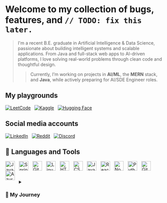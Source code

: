 # Welcome to my collection of bugs, features, and `// TODO: fix this later.`

> I'm a recent B.E. graduate in Artificial Intelligence & Data Science, passionate about building intelligent systems and scalable applications. From Java and full-stack web apps to AI-driven platforms, I love solving real-world problems through clean code and thoughtful design.
> > Currently, I’m working on projects in **AI/ML**, the **MERN** stack, and **Java**, while actively preparing for AI/SDE Engineer roles.

## My playgrounds
<p align="left">
  <a href="https://leetcode.com/u/aursalan/"><img alt="LeetCode" title="Check my LeetCode" src="https://img.shields.io/badge/-LeetCode-F89F1B?style=for-the-badge&logo=leetcode&logoColor=white"/></a>
  &nbsp;
  <a href="https://www.kaggle.com/aursalan"><img alt="Kaggle" title="Explore my Kaggle" src="https://img.shields.io/badge/-Kaggle-20BEFF?style=for-the-badge&logo=kaggle&logoColor=white"/></a>
  &nbsp;
  <a href="https://huggingface.co/aursalan"><img alt="Hugging Face" title="Check my Hugging Face models" src="https://img.shields.io/badge/-Hugging%20Face-FFD21E?style=for-the-badge&logo=huggingface&logoColor=black"/></a>
</p>

## Social media accounts
<p align="left">
  <a href="https://www.linkedin.com/in/aursalan"><img alt="LinkedIn" title="Connect on LinkedIn" src="https://img.shields.io/badge/-LinkedIn-0A66C2?style=for-the-badge&logo=linkedin&logoColor=white"/></a>
  &nbsp;
  <a href="https://www.reddit.com/user/aursalan"><img alt="Reddit" title="Join me on Reddit" src="https://img.shields.io/badge/-Reddit-FF4500?style=for-the-badge&logo=reddit&logoColor=white"/></a>
  &nbsp;
  <a href="#"><img alt="Discord" title="My Discord ID: aursalan" src="https://img.shields.io/badge/-Discord-5865F2?style=for-the-badge&logo=discord&logoColor=white"/></a>
</p>

## 🧰 Languages and Tools

<img align="left" alt="Java" width="30px" style="padding-right:10px;" src="https://cdn.jsdelivr.net/gh/devicons/devicon/icons/java/java-original.svg"/>
<img align="left" alt="Spring" width="30px" style="padding-right:10px;" src="https://cdn.jsdelivr.net/gh/devicons/devicon/icons/spring/spring-original.svg" />
<img align="left" alt="Git" width="30px" style="padding-right:10px;" src="https://cdn.jsdelivr.net/gh/devicons/devicon/icons/git/git-original.svg" />
<img align="left" alt="Linux" width="30px" style="padding-right:10px;" src="https://cdn.jsdelivr.net/gh/devicons/devicon/icons/linux/linux-original.svg" />
<img align="left" alt="HTML" width="30px" style="padding-right:10px;" src="https://cdn.jsdelivr.net/gh/devicons/devicon/icons/html5/html5-plain.svg" />
<img align="left" alt="CSS" width="30px" style="padding-right:10px;" src="https://cdn.jsdelivr.net/gh/devicons/devicon/icons/css3/css3-plain.svg" />
<img align="left" alt="JavaScript" width="30px" style="padding-right:10px;" src="https://cdn.jsdelivr.net/gh/devicons/devicon/icons/javascript/javascript-plain.svg" />
<img align="left" alt="React" width="30px" style="padding-right:10px;" src="https://cdn.jsdelivr.net/gh/devicons/devicon/icons/react/react-original.svg" />
<img align="left" alt="NodeJS" width="30px" style="padding-right:10px;" src="https://cdn.jsdelivr.net/gh/devicons/devicon/icons/nodejs/nodejs-original.svg" />
<img align="left" alt="Python" width="30px" style="padding-right:10px;" src="https://cdn.jsdelivr.net/gh/devicons/devicon/icons/python/python-plain.svg" />
<img align="left" alt="GitHub" width="30px" style="padding-right:10px;" src="https://cdn.jsdelivr.net/gh/devicons/devicon/icons/github/github-original.svg" />
<img align="left" alt="Azure" width="30px" style="padding-right:10px;" src="https://cdn.jsdelivr.net/gh/devicons/devicon/icons/azure/azure-original.svg" />

<br />

#

<details> <summary><h3>📖 My Journey</h3></summary> I started my journey with a Diploma in Computer Engineering, diving into Java, OOP, and DSA. Later, during my B.E. in AI & Data Science, I explored machine learning, deep learning, and cloud computing while building impactful projects like Room Loop and MyCareer.ai.

Alongside academics, I gained hands-on experience through internships at Edunet Foundation, vCloudXperts, and Bolt IoT, where I worked across AI/ML, cloud platforms, and web development.

Today, I’m focused on sharpening my DSA, full-stack, and AI engineering skills to build innovative products and land an SDE/AI Engineer role.

</details>

